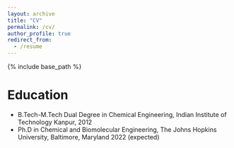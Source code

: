 ```yaml
---
layout: archive
title: "CV"
permalink: /cv/
author_profile: true
redirect_from:
  - /resume
---
```


{% include base_path %}

Education
======
* B.Tech-M.Tech Dual Degree in Chemical Engineering, Indian Institute of Technology Kanpur, 2012
* Ph.D in Chemical and Biomolecular Engineering, The Johns Hopkins University, Baltimore, Maryland 2022 (expected)

